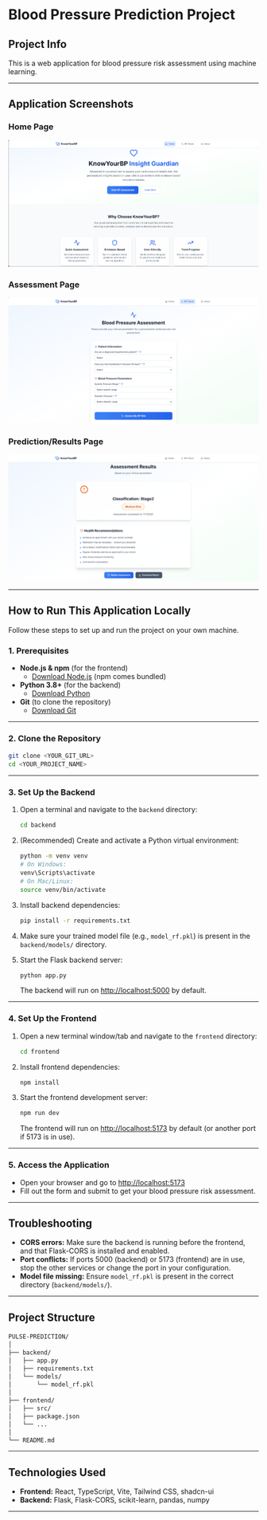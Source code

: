 # Blood Pressure Prediction Project

## Project Info

This is a web application for blood pressure risk assessment using machine learning.

---

## Application Screenshots

### Home Page
![Home Page](screenshots/Home.png)

### Assessment Page
![Assessment Page](screenshots/Assessment.png)

### Prediction/Results Page
![Prediction Page](screenshots/Prediction.png)

---

## How to Run This Application Locally

Follow these steps to set up and run the project on your own machine.

### **1. Prerequisites**

- **Node.js & npm** (for the frontend)
  - [Download Node.js](https://nodejs.org/) (npm comes bundled)
- **Python 3.8+** (for the backend)
  - [Download Python](https://www.python.org/downloads/)
- **Git** (to clone the repository)
  - [Download Git](https://git-scm.com/downloads)

---

### **2. Clone the Repository**

```sh
git clone <YOUR_GIT_URL>
cd <YOUR_PROJECT_NAME>
```

---

### **3. Set Up the Backend**

1. Open a terminal and navigate to the `backend` directory:
    ```sh
    cd backend
    ```

2. (Recommended) Create and activate a Python virtual environment:
    ```sh
    python -m venv venv
    # On Windows:
    venv\Scripts\activate
    # On Mac/Linux:
    source venv/bin/activate
    ```

3. Install backend dependencies:
    ```sh
    pip install -r requirements.txt
    ```

4. Make sure your trained model file (e.g., `model_rf.pkl`) is present in the `backend/models/` directory.

5. Start the Flask backend server:
    ```sh
    python app.py
    ```
    The backend will run on [http://localhost:5000](http://localhost:5000) by default.

---

### **4. Set Up the Frontend**

1. Open a new terminal window/tab and navigate to the `frontend` directory:
    ```sh
    cd frontend
    ```

2. Install frontend dependencies:
    ```sh
    npm install
    ```

3. Start the frontend development server:
    ```sh
    npm run dev
    ```
    The frontend will run on [http://localhost:5173](http://localhost:5173) by default (or another port if 5173 is in use).

---

### **5. Access the Application**

- Open your browser and go to [http://localhost:5173](http://localhost:5173)
- Fill out the form and submit to get your blood pressure risk assessment.

---

## **Troubleshooting**

- **CORS errors:** Make sure the backend is running before the frontend, and that Flask-CORS is installed and enabled.
- **Port conflicts:** If ports 5000 (backend) or 5173 (frontend) are in use, stop the other services or change the port in your configuration.
- **Model file missing:** Ensure `model_rf.pkl` is present in the correct directory (`backend/models/`).

---

## **Project Structure**

```
PULSE-PREDICTION/
│
├── backend/
│   ├── app.py
│   ├── requirements.txt
│   └── models/
│       └── model_rf.pkl
│
├── frontend/
│   ├── src/
│   ├── package.json
│   └── ...
│
└── README.md
```

---

## **Technologies Used**

- **Frontend:** React, TypeScript, Vite, Tailwind CSS, shadcn-ui
- **Backend:** Flask, Flask-CORS, scikit-learn, pandas, numpy

---

